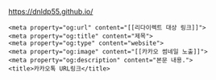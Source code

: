 https://dnldp55.github.io/


>><head>
    <meta property="og:url" content="[[리다이렉트 대상 링크]]">
    <meta property="og:title" content="제목">
    <meta property="og:type" content="website">
    <meta property="og:image" content="[[카카오 썸네일 노출]]">
    <meta property="og:description" content="본문 내용.">
    <title>카카오톡 URL링크</title>
</head>

